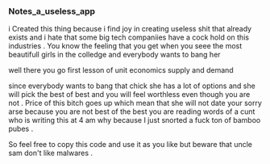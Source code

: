 ### Notes_a_useless_app

i Created this thing because i find joy in creating useless shit that already exists and i hate that some big tech companiies have a cock hold on this industries . You know the feeling that you get when you seee the most beautifull girls in the colledge and everybody wants to bang her 

well there you go first lesson of unit economics supply and demand 

since everybody wants to bang that chick she has a lot of options and she will pick the best of best and you will feel worthless even though you are not . 
Price of this bitch goes up which mean that she will not date your sorry arse because you are not best of the best you are  reading words of a cunt who is writing this at 4 am why because I just snorted a fuck ton of bamboo pubes . 



So   feel free to copy this code and use it as you like but beware that uncle sam don't like malwares . 
